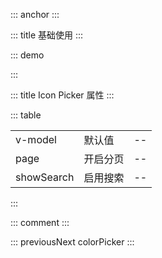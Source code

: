 ::: anchor
:::

::: title 基础使用
:::

::: demo

<template>
  <lay-color-picker></lay-color-picker>
</template>

<script>
export default {
  setup() {
    return {
    }
  }
}
</script>

:::

::: title Icon Picker 属性
:::

::: table

|            |          |     |
| ---------- | -------- | --- |
| v-model    | 默认值   | --  |
| page       | 开启分页 | --  |
| showSearch | 启用搜索 | --  |

:::

::: comment
:::

::: previousNext colorPicker
:::